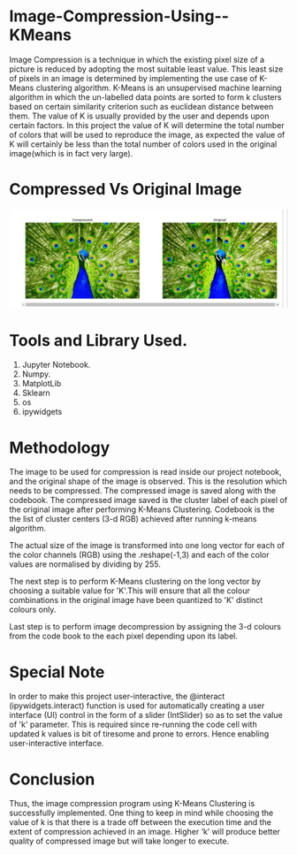 # Image-Compression-Using--KMeans
Image Compression is a technique in which the existing pixel size of a picture is reduced by adopting the most suitable least value. This least size of pixels in an image is determined by implementing the use case of K-Means clustering algorithm. K-Means is an unsupervised machine learning algorithm in which the un-labelled data points are sorted to form k clusters based on certain similarity criterion such as euclidean distance between them. The value of K is usually provided by the user and depends upon certain factors. In this project the value of K will determine the total number of colors that will be used to reproduce the image, as expected the value of K will certainly be less than the total number of colors used in the original image(which is in fact very large).  

# Compressed Vs Original Image
![](images/peacock.jpg)   
# Tools and Library Used.
1. Jupyter Notebook.
2. Numpy.
3. MatplotLib
4. Sklearn
5. os
6. ipywidgets

# Methodology
The image to be used for compression is read inside our project notebook, and the original shape of the image is observed. This is the resolution which needs to be compressed. The compressed image is saved along with the codebook. The compressed image saved is the cluster label of each pixel of the original image after performing K-Means Clustering. Codebook is the the list of cluster centers (3-d RGB) achieved after running k-means algorithm.  

The actual size of the image is transformed into one long vector for each of the color channels (RGB) using the .reshape(-1,3) and each of the color values are normalised by dividing by 255.

The next step is to perform K-Means clustering on the long vector by choosing a suitable value for 'K'.This will ensure that all the colour combinations in the original image have been quantized to 'K' distinct colours only.

Last step is to perform image decompression by assigning the 3-d colours from the code book to the each pixel depending upon its label.

# Special Note
In order to make this project user-interactive, the @interact (ipywidgets.interact) function is used for automatically creating a user interface (UI) control in the form of a slider (IntSlider) so as to set the value of 'k' parameter. This is required since re-running the code cell with updated k values is bit of tiresome and prone to errors. Hence enabling user-interactive interface.

# Conclusion
Thus, the image compression program using K-Means Clustering is successfully implemented. One thing to keep in mind while choosing the value of k is that there is a trade off between the execution time and the extent of compression achieved in an image. Higher ‘k’ will produce better quality of compressed image but will take longer to execute.

